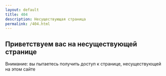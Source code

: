 ```yaml
---
layout: default
title: 404
description: Несуществующая страница
permalink: /404.html
---
```


## Приветствуем вас на несуществующей странице
Внимание: вы пытаетесь получить доступ к странице, несуществующей на этом сайте

